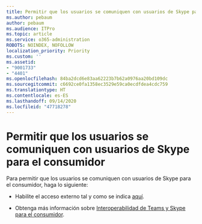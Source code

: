 ```yaml
---
title: Permitir que los usuarios se comuniquen con usuarios de Skype para el consumidor
ms.author: pebaum
author: pebaum
ms.audience: ITPro
ms.topic: article
ms.service: o365-administration
ROBOTS: NOINDEX, NOFOLLOW
localization_priority: Priority
ms.custom: ''
ms.assetid:
- "9001733"
- "4401"
ms.openlocfilehash: 84ba2dcd6e83aa62223b7b62a0976aa20bd109dc
ms.sourcegitcommit: c6692ce0fa1358ec3529e59ca0ecdfdea4cdc759
ms.translationtype: HT
ms.contentlocale: es-ES
ms.lasthandoff: 09/14/2020
ms.locfileid: "47718278"
---
```

# <a name="allow-your-users-to-communicate-with-skype-consumer-users"></a>Permitir que los usuarios se comuniquen con usuarios de Skype para el consumidor

Para permitir que los usuarios se comuniquen con usuarios de Skype para el consumidor, haga lo siguiente:

- Habilite el acceso externo tal y como se indica [aquí](https://docs.microsoft.com/microsoftteams/manage-external-access#allow-or-block-domains).

- Obtenga más información sobre [Interoperabilidad de Teams y Skype para el consumidor](https://docs.microsoft.com/microsoftteams/teams-skype-interop).
